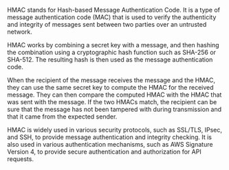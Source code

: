 HMAC stands for Hash-based Message Authentication Code. It is a type of message authentication code (MAC) that is used to verify the authenticity and integrity of messages sent between two parties over an untrusted network.

HMAC works by combining a secret key with a message, and then hashing the combination using a cryptographic hash function such as SHA-256 or SHA-512. The resulting hash is then used as the message authentication code.

When the recipient of the message receives the message and the HMAC, they can use the same secret key to compute the HMAC for the received message. They can then compare the computed HMAC with the HMAC that was sent with the message. If the two HMACs match, the recipient can be sure that the message has not been tampered with during transmission and that it came from the expected sender.

HMAC is widely used in various security protocols, such as SSL/TLS, IPsec, and SSH, to provide message authentication and integrity checking. It is also used in various authentication mechanisms, such as AWS Signature Version 4, to provide secure authentication and authorization for API requests.